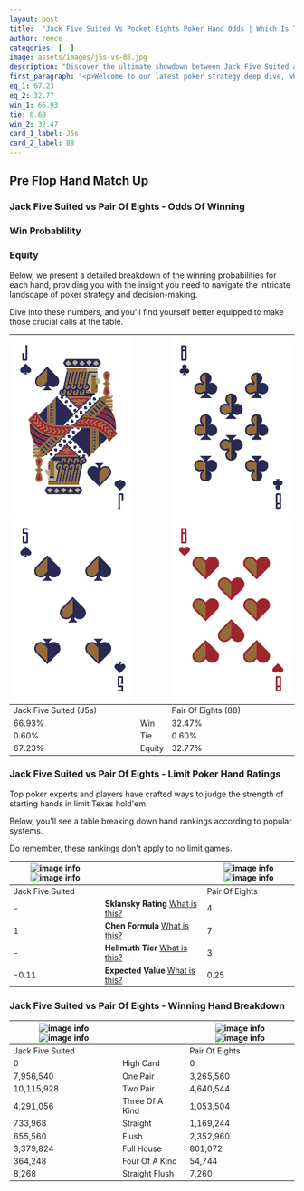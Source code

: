 ```yaml
---
layout: post
title:  "Jack Five Suited Vs Pocket Eights Poker Hand Odds | Which Is The Better Hand In Poker? A Complete Guide"
author: reece
categories: [  ]
image: assets/images/j5s-vs-88.jpg
description: "Discover the ultimate showdown between Jack Five Suited and Pair Of Eights in poker! Uncover the odds, strategies, and scenarios where one hand triumphs over the other. Get ready to up your poker game with this thrilling analysis."
first_paragraph: "<p>Welcome to our latest poker strategy deep dive, where we're pitting two distinct hands against each other in a high-stakes showdown: Jack Five Suited vs Pair Of Eights.</p><p>In the dynamic world of poker, every decision counts, and knowing which hand holds the upper hand is key to your success at the table.</p><p>In this article, we'll dissect these two hands, explore the scenarios where one dominates the other, and equip you with the knowledge to make strategic choices that can tip the odds in your favor.</p><p>Get ready to unravel the intriguing dynamics of these poker hands and elevate your game to new heights.</p>"
eq_1: 67.23
eq_2: 32.77
win_1: 66.93
tie: 0.60
win_2: 32.47
card_1_label: J5s
card_2_label: 88
---
```




[comment]: # (sp0)

## Pre Flop Hand Match Up

<div class="table hand-ratings" markdown="1"> 



### Jack Five Suited vs Pair Of Eights - Odds Of Winning


  
<div class="row graphs"> 
<div class="col-lg-6">
    <h3>Win Probablility</h3>
    <canvas id="WinChart"></canvas>
</div>
<div class="col-lg-6">
    <h3>Equity</h3>
    <canvas id="EquityChart"></canvas>
</div>
</div>

  Below, we present a detailed breakdown of the winning probabilities for each hand, providing you with the insight you need to navigate the intricate landscape of poker strategy and decision-making. 

Dive into these numbers, and you'll find yourself better equipped to make those crucial calls at the table.


    
| ![image info](assets/images/hand1/j.png) ![image info](assets/images/hand1/5.png) |  | ![image info](assets/images/hand2/8.png) ![image info](assets/images/hand2/8o.png) |
| -------- | -------- | -------- |
| Jack Five Suited (J5s) |  | Pair Of Eights (88) |
| 66.93% | Win | 32.47% |
| 0.60% | Tie | 0.60% |
| 67.23% | Equity | 32.77% |




[comment]: # (sp1)



### Jack Five Suited vs Pair Of Eights - Limit Poker Hand Ratings

Top poker experts and players have crafted ways to judge the strength of starting hands in limit Texas hold'em. 

Below, you'll see a table breaking down hand rankings according to popular systems. 

Do remember, these rankings don't apply to no limit games.


    
| ![image info](https://www.riverpairs.com/assets/images/hand1/j.png) ![image info](https://www.riverpairs.com/assets/images/hand1/5.png) |  | ![image info](https://www.riverpairs.com/assets/images/hand2/8.png) ![image info](https://www.riverpairs.com/assets/images/hand2/8o.png) |
| -------- | -------- | -------- |
| Jack Five Suited |  | Pair Of Eights |
| - | **Sklansky Rating** [What is this?](/sklansky-rating-explained) | 4 |
| 1 | **Chen Formula** [What is this?](/chen-formula-explained) | 7 |
| - | **Hellmuth Tier** [What is this?](/Hellmuth-tier-explained) | 3 |
| -0.11 | **Expected Value** [What is this?](/expected-value-explained) | 0.25 |




[comment]: # (sp2)



### Jack Five Suited vs Pair Of Eights - Winning Hand Breakdown


    
| ![image info](https://www.riverpairs.com/assets/images/hand1/j.png) ![image info](https://www.riverpairs.com/assets/images/hand1/5.png) |  | ![image info](https://www.riverpairs.com/assets/images/hand2/8.png) ![image info](https://www.riverpairs.com/assets/images/hand2/8o.png) |
| -------- | -------- | -------- |
| Jack Five Suited |  | Pair Of Eights |
| 0 | High Card | 0 |
| 7,956,540 | One Pair | 3,265,560 |
| 10,115,928 | Two Pair | 4,640,544 |
| 4,291,056 | Three Of A Kind | 1,053,504 |
| 733,968 | Straight | 1,169,244 |
| 655,560 | Flush | 2,352,960 |
| 3,379,824 | Full House | 801,072 |
| 364,248 | Four Of A Kind | 54,744 |
| 8,268 | Straight Flush | 7,260 |




[comment]: # (sp3)



</div>

[comment]: # (sp4)



[comment]: # (sp5)

